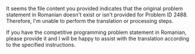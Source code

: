 It seems the file content you provided indicates that the original problem statement in Romanian doesn't exist or isn't provided for Problem ID 2488. Therefore, I'm unable to perform the translation or processing steps.

If you have the competitive programming problem statement in Romanian, please provide it and I will be happy to assist with the translation according to the specified instructions.